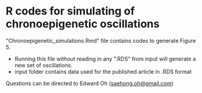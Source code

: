 # R codes for simulating of chronoepigenetic oscillations

"Chronoepigenetic_simulations.Rmd" file contains codes to generate Figure 5. 
- Running this file without reading in any ".RDS" from input will generate a new set of oscillations.
- input folder contains data used for the published article in .RDS format

Questions can be directed to Edward Oh (saehong.oh@gmail.com)
